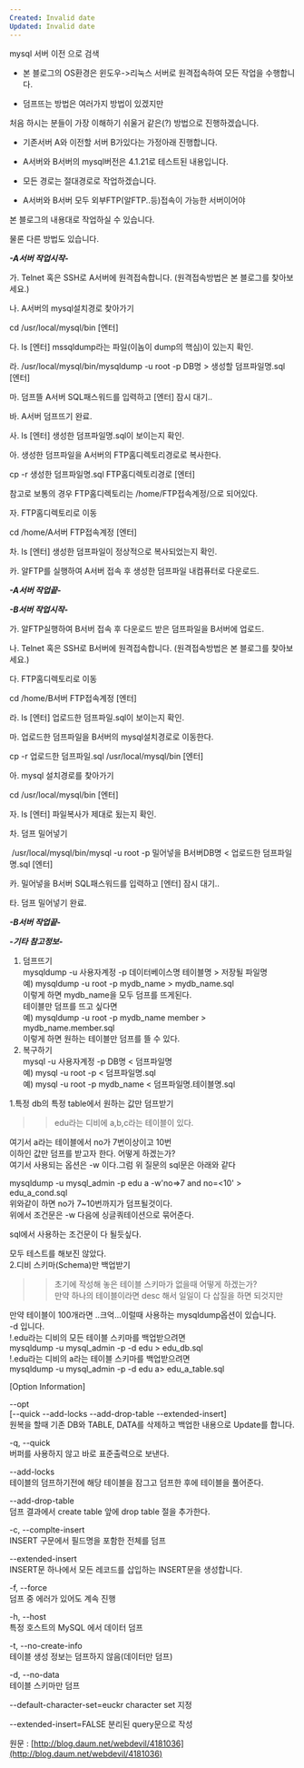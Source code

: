 ```yaml
---
Created: Invalid date
Updated: Invalid date
---
```

mysql 서버 이전 으로 검색

* 본 블로그의 OS환경은 윈도우->리눅스 서버로 원격접속하여 모든 작업을 수행합니다.

* 덤프뜨는 방법은 여러가지 방법이 있겠지만

처음 하시는 분들이 가장 이해하기 쉬울거 같은(?) 방법으로 진행하겠습니다.

* 기존서버 A와 이전할 서버 B가있다는 가정아래 진행합니다.

* A서버와 B서버의 mysql버전은 4.1.21로 테스트된 내용입니다.

* 모든 경로는 절대경로로 작업하겠습니다.

* A서버와 B서버 모두 외부FTP(알FTP..등)접속이 가능한 서버이어야

본 블로그의 내용대로 작업하실 수 있습니다.

물론 다른 방법도 있습니다.

***-A서버 작업시작-***

가. Telnet 혹은 SSH로 A서버에 원격접속합니다. (원격접속방법은 본 블로그를 찾아보세요.)

나. A서버의 mysql설치경로 찾아가기

cd /usr/local/mysql/bin [엔터]

다. ls [엔터] mssqldump라는 파일(이놈이 dump의 핵심)이 있는지 확인.

라. /usr/local/mysql/bin/mysqldump -u root -p DB명 > 생성할 덤프파일명.sql [엔터]

마. 덤프뜰 A서버 SQL패스워드를 입력하고 [엔터] 잠시 대기..

바. A서버 덤프뜨기 완료.

사. ls [엔터] 생성한 덤프파일명.sql이 보이는지 확인.

아. 생성한 덤프파일을 A서버의 FTP홈디렉토리경로로 복사한다.

cp -r 생성한 덤프파일명.sql FTP홈디렉토리경로 [엔터]

참고로 보통의 경우 FTP홈디렉토리는 /home/FTP접속계정/으로 되어있다.

자. FTP홈디렉토리로 이동

cd /home/A서버 FTP접속계정 [엔터]

차. ls [엔터] 생성한 덤프파일이 정상적으로 복사되었는지 확인.

카. 알FTP를 실행하여 A서버 접속 후 생성한 덤프파일 내컴퓨터로 다운로드.

***-A서버 작업끝-***

***-B서버 작업시작-***

가. 알FTP실행하여 B서버 접속 후 다운로드 받은 덤프파일을 B서버에 업로드.

나. Telnet 혹은 SSH로 B서버에 원격접속합니다. (원격접속방법은 본 블로그를 찾아보세요.)

다. FTP홈디렉토리로 이동

cd /home/B서버 FTP접속계정 [엔터]

라. ls [엔터] 업로드한 덤프파일.sql이 보이는지 확인.

마. 업로드한 덤프파일을 B서버의 mysql설치경로로 이동한다.

cp -r 업로드한 덤프파일.sql /usr/local/mysql/bin [엔터]

아. mysql 설치경로를 찾아가기

cd /usr/local/mysql/bin [엔터]

자. ls [엔터] 파일복사가 제대로 됬는지 확인.

차. 덤프 밀어넣기

 /usr/local/mysql/bin/mysql -u root -p 밀어넣을 B서버DB명 < 업로드한 덤프파일명.sql [엔터]

카. 밀어넣을 B서버 SQL패스워드를 입력하고 [엔터] 잠시 대기..

타. 덤프 밀어넣기 완료.

***-B서버 작업끝-***

**-*기타 참고정보-***

1. 덤프뜨기  
mysqldump -u 사용자계정 -p 데이터베이스명 테이블명 > 저장될 파일명  
예) mysqldump -u root -p mydb_name > mydb_name.sql  
이렇게 하면 mydb_name을 모두 덤프를 뜨게된다.  
테이블만 덤프를 뜨고 싶다면  
예) mysqldump -u root -p mydb_name member > mydb_name.member.sql  
이렇게 하면 원하는 테이블만 덤프를 뜰 수 있다.  
2. 복구하기  
mysql -u 사용자계정 -p DB명 < 덤프파일명  
예) mysql -u root -p < 덤프파일명.sql  
예) mysql -u root -p mydb_name < 덤프파일명.테이블명.sql  

1.특정 db의 특정 table에서 원하는 값만 덤프받기  
>> edu라는 디비에 a,b,c라는 테이블이 있다.  

여기서 a라는 테이블에서 no가 7번이상이고 10번  
이하인 값만 덤프를 받고자 한다. 어떻게 하겠는가?  
여기서 사용되는 옵션은 -w 이다.그럼 위 질문의 sql문은 아래와 같다  

mysqldump -u mysql_admin -p edu a -w'no=>7 and no=<10' > edu_a_cond.sql  
위와같이 하면 no가 7~10번까지가 덤프될것이다.  
위에서 조건문은 -w 다음에 싱글쿼테이션으로 묶어준다.  

sql에서 사용하는 조건문이 다 될듯싶다.

모두 테스트를 해보진 않았다.  
2.디비 스키마(Schema)만 백업받기  
>>초기에 작성해 놓은 테이블 스키마가 없을때 어떻게 하겠는가?  
만약 하나의 테이블이라면 desc 해서 일일이 다 삽질을 하면 되것지만  

만약 테이블이 100개라면 ..크억...이럴때 사용하는 mysqldump옵션이 있습니다.  
-d 입니다.  
!.edu라는 디비의 모든 테이블 스키마를 백업받으려면  
mysqldump -u mysql_admin -p -d edu > edu_db.sql  
!.edu라는 디비의 a라는 테이블 스키마를 백업받으려면  
mysqldump -u mysql_admin -p -d edu a> edu_a_table.sql  

[Option Information]

--opt  
[--quick --add-locks --add-drop-table --extended-insert]  
원복을 할때 기존 DB와 TABLE, DATA를 삭제하고 백업한 내용으로 Update를 합니다.  

-q, --quick  
버퍼를 사용하지 않고 바로 표준출력으로 보낸다.  

--add-locks  
테이블의 덤프하기전에 해당 테이블을 잠그고 덤프한 후에 테이블을 풀어준다.  

--add-drop-table  
덤프 결과에서 create table 앞에 drop table 절을 추가한다.  

-c, --complte-insert  
INSERT 구문에서 필드명을 포함한 전체를 덤프  

--extended-insert  
INSERT문 하나에서 모든 레코드를 삽입하는 INSERT문을 생성합니다.  

-f, --force  
덤프 중 에러가 있어도 계속 진행  

-h, --host  
특정 호스트의 MySQL 에서 데이터 덤프  

-t, --no-create-info  
테이블 생성 정보는 덤프하지 않음(데이터만 덤프)  

-d, --no-data  
테이블 스키마만 덤프  

--default-character-set=euckr character set 지정

--extended-insert=FALSE 분리된 query문으로 작성

원문 : [http://blog.daum.net/webdevil/4181036](http://blog.daum.net/webdevil/4181036)